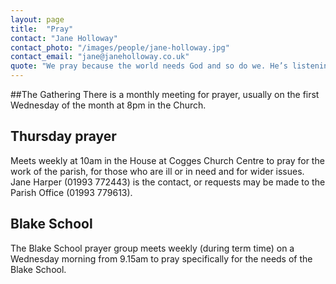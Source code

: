 ```yaml
---
layout: page
title:  "Pray"
contact: "Jane Holloway"
contact_photo: "/images/people/jane-holloway.jpg"
contact_email: "jane@janeholloway.co.uk"
quote: "We pray because the world needs God and so do we. He’s listening (1Pt3:12) and can be found by those who are looking (Mt7:7). Whatever we could ask, think or imagine, God is able to do immeasurably more (Eph3:20). So take a deep breath and try saying ‘hello’."
---
```



##The Gathering
There is a monthly meeting for prayer, usually on the first Wednesday of the month at 8pm in the Church.


## Thursday prayer
Meets weekly at 10am in the House at Cogges Church Centre to pray for the work of the parish, for those who are ill or in need and for wider issues. Jane Harper (01993 772443) is the contact, or requests may be made to the Parish Office (01993 779613).


## Blake School
The Blake School prayer group meets weekly (during term time) on a Wednesday morning from 9.15am to pray specifically for the needs of the Blake School.